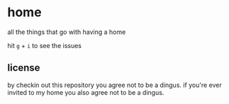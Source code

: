 # home
all the things that go with having a home

hit `g` + `i` to see the issues

## license
by checkin out this repository you agree not to be a dingus. if you're ever invited to my home you also agree not to be a dingus.
